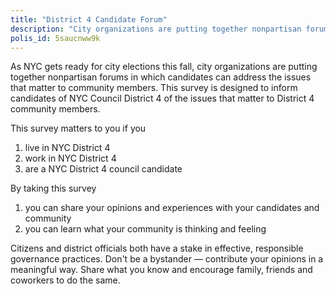 ```yaml
---
title: "District 4 Candidate Forum"
description: "City organizations are putting together nonpartisan forums in which candidates can address the issues that matter to community members. This survey is designed to inform candidates of NYC Council District 4 of the issues that matter to District 4 community members."
polis_id: 5saucnww9k
---
```

As NYC gets ready for city elections this fall, city organizations are putting together nonpartisan forums in which candidates can address the issues that matter to community members. This survey is designed to inform candidates of NYC Council District 4 of the issues that matter to District 4 community members.

This survey matters to you if you 
1. live in NYC District 4 
2. work in NYC District 4 
3. are a NYC District 4 council candidate 

By taking this survey 
1. you can share your opinions and experiences with your candidates and community 
2. you can learn what your community is thinking and feeling

Citizens and district officials both have a stake in effective, responsible governance practices. Don't be a bystander — contribute your opinions in a meaningful way. Share what you know and encourage family, friends and coworkers to do the same.
